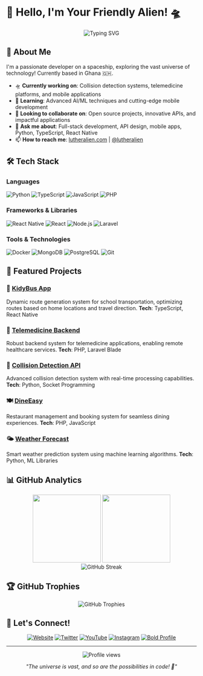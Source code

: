 # 👋 Hello, I'm Your Friendly Alien! 🛸

<div align="center">
  <img src="https://readme-typing-svg.herokuapp.com?font=Fira+Code&pause=1000&color=00F7FF&center=true&vCenter=true&width=435&lines=Full+Stack+Developer;AI+%26+ML+Enthusiast;Mobile+App+Developer;API+Architect;Always+learning+new+things" alt="Typing SVG" />
</div>

## 🚀 About Me

I'm a passionate developer on a spaceship, exploring the vast universe of technology! Currently based in Ghana 🇬🇭.
- 🛸 **Currently working on**: Collision detection systems, telemedicine platforms, and mobile applications
- 🌱 **Learning**: Advanced AI/ML techniques and cutting-edge mobile development
- 👯 **Looking to collaborate on**: Open source projects, innovative APIs, and impactful applications
- 💬 **Ask me about**: Full-stack development, API design, mobile apps, Python, TypeScript, React Native
- 📫 **How to reach me**: [lutheralien.com](https://lutheralien.com) | [@lutheralien](https://x.com/lutheralien)

## 🛠️ Tech Stack

### Languages
![Python](https://img.shields.io/badge/Python-3776AB?style=for-the-badge&logo=python&logoColor=white)
![TypeScript](https://img.shields.io/badge/TypeScript-007ACC?style=for-the-badge&logo=typescript&logoColor=white)
![JavaScript](https://img.shields.io/badge/JavaScript-F7DF1E?style=for-the-badge&logo=javascript&logoColor=black)
![PHP](https://img.shields.io/badge/PHP-777BB4?style=for-the-badge&logo=php&logoColor=white)

### Frameworks & Libraries
![React Native](https://img.shields.io/badge/React_Native-20232A?style=for-the-badge&logo=react&logoColor=61DAFB)
![React](https://img.shields.io/badge/React-20232A?style=for-the-badge&logo=react&logoColor=61DAFB)
![Node.js](https://img.shields.io/badge/Node.js-43853D?style=for-the-badge&logo=node.js&logoColor=white)
![Laravel](https://img.shields.io/badge/Laravel-FF2D20?style=for-the-badge&logo=laravel&logoColor=white)

### Tools & Technologies
![Docker](https://img.shields.io/badge/Docker-2496ED?style=for-the-badge&logo=docker&logoColor=white)
![MongoDB](https://img.shields.io/badge/MongoDB-4EA94B?style=for-the-badge&logo=mongodb&logoColor=white)
![PostgreSQL](https://img.shields.io/badge/PostgreSQL-316192?style=for-the-badge&logo=postgresql&logoColor=white)
![Git](https://img.shields.io/badge/Git-F05032?style=for-the-badge&logo=git&logoColor=white)

## 🌟 Featured Projects

### 🚌 [KidyBus App](https://github.com/lutheralien/kidyBusAPP)
Dynamic route generation system for school transportation, optimizing routes based on home locations and travel direction.
**Tech**: TypeScript, React Native

### 🏥 [Telemedicine Backend](https://github.com/lutheralien/telemedicine-backend)
Robust backend system for telemedicine applications, enabling remote healthcare services.
**Tech**: PHP, Laravel Blade

### 🤖 [Collision Detection API](https://github.com/lutheralien/collisionDetectionAPI)
Advanced collision detection system with real-time processing capabilities.
**Tech**: Python, Socket Programming

### 🍽️ [DineEasy](https://github.com/lutheralien/DineEasy)
Restaurant management and booking system for seamless dining experiences.
**Tech**: PHP, JavaScript

### 🌤️ [Weather Forecast](https://github.com/lutheralien/weather_forecast)
Smart weather prediction system using machine learning algorithms.
**Tech**: Python, ML Libraries

## 📊 GitHub Analytics

<div align="center">
  <img height="180em" src="https://github-readme-stats.vercel.app/api?username=lutheralien&show_icons=true&theme=tokyonight&include_all_commits=true&count_private=true"/>
  <img height="180em" src="https://github-readme-stats.vercel.app/api/top-langs/?username=lutheralien&layout=compact&langs_count=8&theme=tokyonight"/>
</div>

<div align="center">
  <img src="https://github-readme-streak-stats.herokuapp.com/?user=lutheralien&theme=tokyonight" alt="GitHub Streak" />
</div>

## 🏆 GitHub Trophies
<div align="center">
  <img src="https://github-profile-trophy.vercel.app/?username=lutheralien&theme=tokyonight&no-frame=false&no-bg=false&margin-w=4" alt="GitHub Trophies" />
</div>

## 🤝 Let's Connect!

<div align="center">
  
[![Website](https://img.shields.io/badge/Website-000000?style=for-the-badge&logo=About.me&logoColor=white)](https://lutheralien.com)
[![Twitter](https://img.shields.io/badge/Twitter-1DA1F2?style=for-the-badge&logo=twitter&logoColor=white)](https://x.com/lutheralien)
[![YouTube](https://img.shields.io/badge/YouTube-FF0000?style=for-the-badge&logo=youtube&logoColor=white)](https://www.youtube.com/@LutherAlien)
[![Instagram](https://img.shields.io/badge/Instagram-E4405F?style=for-the-badge&logo=instagram&logoColor=white)](https://www.instagram.com/lutheralien/profilecard)
[![Bold Profile](https://img.shields.io/badge/Bold-Profile-FF6B6B?style=for-the-badge)](https://bold.pro/my/luther-eyandiessum)

</div>

---

<div align="center">
  <img src="https://komarev.com/ghpvc/?username=lutheralien&label=Profile%20views&color=0e75b6&style=flat" alt="Profile views" />
  
  *"The universe is vast, and so are the possibilities in code! 🌌"*
</div>

<!--
**lutheralien/lutheralien** is a ✨ _special_ ✨ repository because its `README.md` (this file) appears on your GitHub profile.
-->
